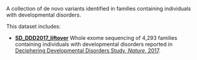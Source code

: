 
A collection of de novo variants identified in families containing individuals with developmental disorders.

This dataset includes:
- **<a href="datasets/SD_DDD2017_liftover">SD_DDD2017_liftover</a>**
    Whole exome sequencing of 4,293 families containing individuals with 
    developmental disorders reported in
    <a href="https://www.nature.com/articles/nature21062" target="_blank">Deciphering Developmental Disorders Study, *Nature*, 2017</a>.
